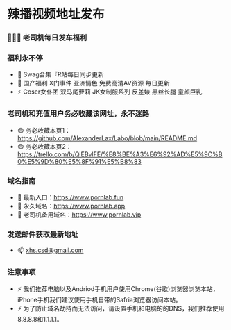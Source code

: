 # 辣播视频地址发布
### 👋👋👋 老司机每日发车福利

### 福利永不停
- 👯 Swag合集『R站每日同步更新
- 🔭 国产福利 X门事件 亚洲情色 免费高清AV资源 每日更新
- ⚡ Coser女仆团 双马尾萝莉 JK女制服系列 反差婊 黑丝长腿 童颜巨乳

### 老司机和充值用户务必收藏该网址，永不迷路
- 😄 务必收藏本页1：https://github.com/AlexanderLax/Labo/blob/main/README.md
- 😄 务必收藏本页2：https://trello.com/b/QlEBvlFE/%E8%BE%A3%E6%92%AD%E5%9C%B0%E5%9D%80%E5%8F%91%E5%B8%83

### 域名指南
- 🌱 最新入口：https://www.pornlab.fun
- 🌱 永久域名：https://www.pornlab.app
- 🌱 老司机备用域名：https://www.pornlab.vip
 
### 发送邮件获取最新地址
- 📫 xhs.csd@gmail.com

### 注意事项 
- ⚡ 我们推荐电脑以及Andriod手机用户使用Chrome(谷歌)浏览器浏览本站，iPhone手机我们建议使用手机自带的Safria浏览器访问本站。 
- ⚡ 为了防止域名劫持而无法访问，请设置手机和电脑的的DNS，我们推荐使用8.8.8.8和1.1.1.1。
